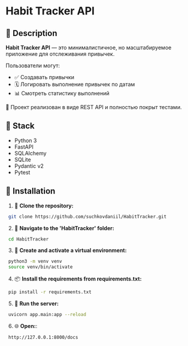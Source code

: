# Habit Tracker API

## 📌 Description

**Habit Tracker API** — это минималистичное, но масштабируемое приложение для отслеживания привычек.

Пользователи могут:
- ✅ Создавать привычки
- 🗓 Логировать выполнение привычек по датам
- 📊 Смотреть статистику выполнений

📢 Проект реализован в виде REST API и полностью покрыт тестами.


## 🐍 Stack

- Python 3
- FastAPI
- SQLAlchemy
- SQLite
- Pydantic v2
- Pytest


## 💾 Installation  
1. 📂 **Clone the repository:**  
```bash
 git clone https://github.com/suchkovdaniil/HabitTracker.git
```
2. 📁 **Navigate to the 'HabitTracker' folder:**  
```bash
 cd HabitTracker
```
3. 🌟 **Create and activate a virtual environment:**  
```bash
 python3 -m venv venv
 source venv/bin/activate
```
4. 📦 **Install the requirements from requirements.txt:**  
```bash
 pip install -r requirements.txt
```
5. 🚀 **Run the server:**
```bash
 uvicorn app.main:app --reload
 ```
6. 🌐 **Open:**:
```
 http://127.0.0.1:8000/docs
 ```